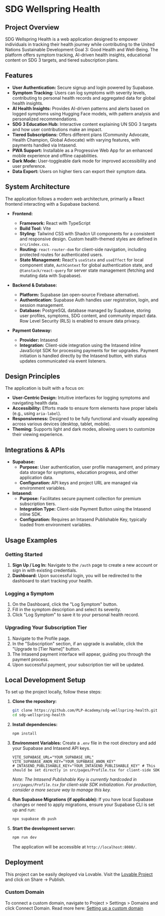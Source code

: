 # SDG Wellspring Health

## Project Overview

SDG Wellspring Health is a web application designed to empower individuals in tracking their health journey while contributing to the United Nations Sustainable Development Goal 3: Good Health and Well-Being. The platform offers symptom tracking, AI-driven health insights, educational content on SDG 3 targets, and tiered subscription plans.

## Features

*   **User Authentication:** Secure signup and login powered by Supabase.
*   **Symptom Tracking:** Users can log symptoms with severity levels, contributing to personal health records and aggregated data for global health insights.
*   **AI Health Insights:** Provides AI-driven patterns and alerts based on logged symptoms using Hugging Face models, with pattern analysis and personalized recommendations.
*   **SDG 3 Education Hub:** Interactive content explaining UN SDG 3 targets and how user contributions make an impact.
*   **Tiered Subscriptions:** Offers different plans (Community Advocate, Health Champion, Global Advocate) with varying features, with payments handled via Intasend.
*   **PWA Support:** Installable as a Progressive Web App for an enhanced mobile experience and offline capabilities.
*   **Dark Mode:** User-toggleable dark mode for improved accessibility and user preference.
*   **Data Export:** Users on higher tiers can export their symptom data.

## System Architecture

The application follows a modern web architecture, primarily a React frontend interacting with a Supabase backend.

*   **Frontend:**
    *   **Framework:** React with TypeScript
    *   **Build Tool:** Vite
    *   **Styling:** Tailwind CSS with Shadcn UI components for a consistent and responsive design. Custom health-themed styles are defined in `src/index.css`.
    *   **Routing:** `react-router-dom` for client-side navigation, including protected routes for authenticated users.
    *   **State Management:** React's `useState` and `useEffect` for local component state, `AuthContext` for global authentication state, and `@tanstack/react-query` for server state management (fetching and mutating data with Supabase).

*   **Backend & Database:**
    *   **Platform:** Supabase (an open-source Firebase alternative).
    *   **Authentication:** Supabase Auth handles user registration, login, and session management.
    *   **Database:** PostgreSQL database managed by Supabase, storing user profiles, symptoms, SDG content, and community impact data. Row Level Security (RLS) is enabled to ensure data privacy.

*   **Payment Gateway:**
    *   **Provider:** Intasend
    *   **Integration:** Client-side integration using the Intasend inline JavaScript SDK for processing payments for tier upgrades. Payment initiation is handled directly by the Intasend button, with status updates communicated via event listeners.

## Design Principles

The application is built with a focus on:

*   **User-Centric Design:** Intuitive interfaces for logging symptoms and navigating health data.
*   **Accessibility:** Efforts made to ensure form elements have proper labels (e.g., using `aria-label`).
*   **Responsiveness:** Designed to be fully functional and visually appealing across various devices (desktop, tablet, mobile).
*   **Theming:** Supports light and dark modes, allowing users to customize their viewing experience.

## Integrations & APIs

*   **Supabase:**
    *   **Purpose:** User authentication, user profile management, and primary data storage for symptoms, education progress, and other application data.
    *   **Configuration:** API keys and project URL are managed via environment variables.
*   **Intasend:**
    *   **Purpose:** Facilitates secure payment collection for premium subscription tiers.
    *   **Integration Type:** Client-side Payment Button using the Intasend inline SDK.
    *   **Configuration:** Requires an Intasend Publishable Key, typically loaded from environment variables.

## Usage Examples

### Getting Started

1.  **Sign Up / Log In:** Navigate to the `/auth` page to create a new account or sign in with existing credentials.
2.  **Dashboard:** Upon successful login, you will be redirected to the dashboard to start tracking your health.

### Logging a Symptom

1.  On the Dashboard, click the "Log Symptom" button.
2.  Fill in the symptom description and select its severity.
3.  Click "Log Symptom" to save it to your personal health record.

### Upgrading Your Subscription Tier

1.  Navigate to the Profile page.
2.  In the "Subscription" section, if an upgrade is available, click the "Upgrade to [Tier Name]" button.
3.  The Intasend payment interface will appear, guiding you through the payment process.
4.  Upon successful payment, your subscription tier will be updated.

## Local Development Setup

To set up the project locally, follow these steps:

1.  **Clone the repository:**
    ```sh
    git clone https://github.com/PLP-Academy/sdg-wellspring-health.git
    cd sdg-wellspring-health
    ```
2.  **Install dependencies:**
    ```sh
    npm install
    ```
3.  **Environment Variables:** Create a `.env` file in the root directory and add your Supabase and Intasend API keys.
    ```
    VITE_SUPABASE_URL="YOUR_SUPABASE_URL"
    VITE_SUPABASE_ANON_KEY="YOUR_SUPABASE_ANON_KEY"
    # INTASEND_PUBLISHABLE_KEY="YOUR_INTASEND_PUBLISHABLE_KEY" # This should be set directly in src/pages/Profile.tsx for client-side SDK
    ```
    *Note: The Intasend Publishable Key is currently hardcoded in `src/pages/Profile.tsx` for client-side SDK initialization. For production, consider a more secure way to manage this key.*

4.  **Run Supabase Migrations (if applicable):**
    If you have local Supabase changes or need to apply migrations, ensure your Supabase CLI is set up and run:
    ```sh
    npx supabase db push
    ```
5.  **Start the development server:**
    ```sh
    npm run dev
    ```
    The application will be accessible at `http://localhost:8080/`.

## Deployment

This project can be easily deployed via Lovable. Visit the [Lovable Project](https://lovable.dev/projects/80c14169-96fb-4f15-a1ba-f7d8fb9296cc) and click on Share -> Publish.

### Custom Domain

To connect a custom domain, navigate to Project > Settings > Domains and click Connect Domain.
Read more here: [Setting up a custom domain](https://docs.lovable.dev/tips-tricks/custom-domain#step-by-step-guide)
